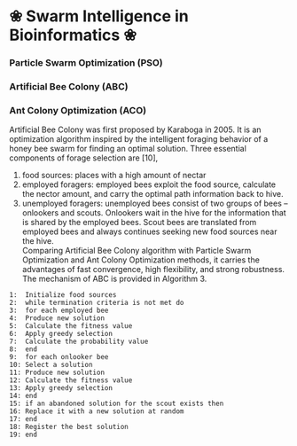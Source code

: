 # ❀ Swarm Intelligence in Bioinformatics ❀

### Particle Swarm Optimization (PSO)


### Artificial Bee Colony (ABC)

### Ant Colony Optimization (ACO)
Artificial Bee Colony was first proposed by Karaboga in 2005. It is an optimization algorithm inspired by the intelligent foraging behavior of a honey bee swarm for finding an optimal solution. Three essential components of forage selection are [10],
1)	food sources: places with a high amount of nectar 
2)	employed foragers: employed bees exploit the food source, calculate the nector amount, and carry the optimal path information back to hive.
3)	unemployed foragers: unemployed bees consist of two groups of bees – onlookers and scouts. Onlookers wait in the hive for the information that is shared by the employed bees. Scout bees are translated from employed bees and always continues seeking new food sources near the hive.   
Comparing Artificial Bee Colony algorithm with Particle Swarm Optimization and Ant Colony Optimization methods, it carries the advantages of fast convergence, high flexibility, and strong robustness. The mechanism of ABC is provided in Algorithm 3.
```Algorithm 3: Artificial Bee Colony
1:	Initialize food sources
2:	while termination criteria is not met do
3:	for each employed bee
4:	Produce new solution
5:	Calculate the fitness value
6:	Apply greedy selection 
7:	Calculate the probability value
8:	end
9:	for each onlooker bee
10:	Select a solution 
11:	Produce new solution
12:	Calculate the fitness value
13:	Apply greedy selection 
14:	end
15:	if an abandoned solution for the scout exists then
16:	Replace it with a new solution at random
17:	end
18:	Register the best solution
19:	end
```

